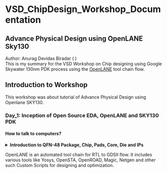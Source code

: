 # VSD_ChipDesign_Workshop_Documentation
<h2>Advance Physical Design using OpenLANE Sky130</h2>
Author: Anurag Devidas Biradar
( )
<br>
This is my summary for the VSD Workshop on Chip designing using Google Skywater 130nm PDK process using the <a href="https://github.com/efabless/openlane2">OpenLANE</a> tool chain flow.
<h2>Introduction to Workshop</h2>
This workshop was about tutorial of Advance Physical Design using Openlane SKY130.
<h3>Day_1: Inception of Open Source EDA, OpenLANE and SKY130 PDK</h3>
<h4>How to talk to computers?</h4>
<details><summary><b>Introduction to QFN-48 Package, Chip, Pads, Core, Die and IPs</b></summary>
<br>
hii
</details>

OpenLANE is an automated tool chain for RTL to GDSII flow. 
It includes various tools like Yosys, OpenSTA, OpenROAD, Magic, Netgen and other such Custom Scripts for designing and optimization.
